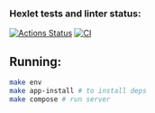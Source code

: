 ### Hexlet tests and linter status:
[![Actions Status](https://github.com/ayshvab/devops-for-programmers-project-74/actions/workflows/hexlet-check.yml/badge.svg)](https://github.com/ayshvab/devops-for-programmers-project-74/actions)
[![CI](https://github.com/ayshvab/devops-for-programmers-project-74/actions/workflows/push.yml/badge.svg)](https://github.com/ayshvab/devops-for-programmers-project-74/actions)

## Running:

```bash
make env
make app-install # to install deps
make compose # run server
```

